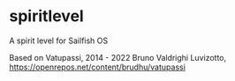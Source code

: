 # spiritlevel
A spirit level for Sailfish OS

Based on Vatupassi, 2014 - 2022 Bruno Valdrighi Luvizotto,
https://openrepos.net/content/brudhu/vatupassi
